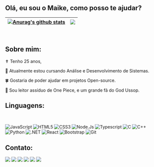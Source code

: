 ## Olá, eu sou o Maike, como posso te ajudar?

<a href="https://github.com/grietzmanna/github-readme-stats"><img align="center" src="https://github-readme-stats.vercel.app/api?username=grietzmann&show_icons=true&include_all_commits=true&theme=dracula&hide_border=true" alt="Anurag's github stats" /></a> | <a href="https://github.com/grietzmann/github-readme-stats"><img align="center" src="https://github-readme-stats.vercel.app/api/top-langs/?username=grietzmann&layout=compact&theme=dracula&hide_border=true" /></a> |
| ------------- | ------------- |

 <div style="display: inline_block"><br>
	
## Sobre mim:
	
✝️ Tenho 25 anos,
	
🧐 Atualmente estou cursando Análise e Desenvolvimento de Sistemas.
	
🍀 Gostaria de poder ajudar em projetos Open-source.

👊 Sou leitor assíduo de One Piece, e um grande fã do God Ussop.


## Linguagens:
	
<div style="display: inline_block"><br>

![JavaScript](https://img.shields.io/badge/JavaScript-ffcc00?style=for-the-badge&logo=javascript&logoColor=black)
![HTML5](https://img.shields.io/badge/HTML5-E34F26?style=for-the-badge&logo=html5&logoColor=black)
![CSS3](https://img.shields.io/badge/CSS3-1572B6?style=for-the-badge&logo=css3&logoColor=black)
![Node.Js](https://img.shields.io/badge/Node.js-43853D?style=for-the-badge&logo=node.js&logoColor=black)
![Typescript](https://img.shields.io/badge/TypeScript-007ACC?style=for-the-badge&logo=typescript&logoColor=black)
![C](https://img.shields.io/badge/C-0066ff?style=for-the-badge&logo=c&logoColor=black)
![C++](https://img.shields.io/badge/C%2B%2B-0000cc?style=for-the-badge&logo=c%2B%2B&logoColor=black)
![Python](https://img.shields.io/badge/Python-0033cc?style=for-the-badge&logo=python&logoColor=yellow)
![.NET](https://img.shields.io/badge/.NET-5C2D91?style=for-the-badge&logo=.net&logoColor=black)
![React](https://img.shields.io/badge/-React-3366cc?style=for-the-badge&logo=react&logoColor=black)
![Bootstrap](https://img.shields.io/badge/-Bootstrap-563D7C?style=for-the-badge&logo=bootstrap&logoColor=black)
![Git](https://img.shields.io/badge/-Git-black?style=for-the-badge&logo=git)
</div>
  
  ## Contato:
 
<div> 
<a href="https://www.linkedin.com/in/maikel-grutzmann/" target="_blank"><img src="https://img.shields.io/badge/-LinkedIn-%230077B5?style=for-the-badge&logo=linkedin&logoColor=black" target="_blank"></a> 
<a href = "mailto: myke.desenvolvedor@gmail.com"><img src="https://img.shields.io/badge/Gmail-e60000?style=for-the-badge&logo=gmail&logoColor=black" target="_blank"></a>
<a href = "mailto:maikel.grutzmann@hotmail.com"><img src="https://img.shields.io/badge/Outlook-0078D4?style=for-the-badge&logo=microsoft-outlook&logoColor=black" target="_blank"></a>
<a href="https://wa.me/555599111739?text=Olá,%20vi%20seu%20perfil%20no%20github,%20como%20voce%20está?" target="_blank"><img src="https://img.shields.io/badge/WhatsApp-048f29?style=for-the-badge&logo=whatsapp&logoColor=black" target="_blank"></a>
<a href="https://www.instagram.com/maikelseminsta/" target="_blank"><img src="https://img.shields.io/badge/-Instagram-ff0066?style=for-the-badge&logo=instagram&logoColor=black" target="_blank"></a>
<a href="https://twitter.com/mykegrutzmann" target="_blank"><img src="https://img.shields.io/badge/%20-TWITTER-blue?style=for-the-badge&logo=twitter&logoColor=black" target="_blank"></a>


</div>
